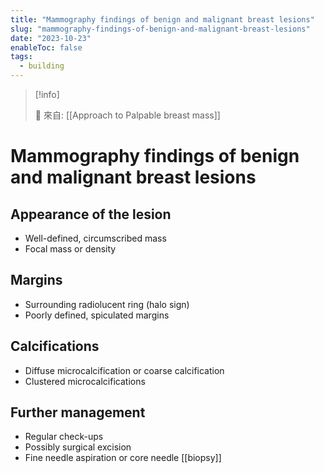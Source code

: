 ```yaml
---
title: "Mammography findings of benign and malignant breast lesions"
slug: "mammography-findings-of-benign-and-malignant-breast-lesions"
date: "2023-10-23"
enableToc: false
tags:
  - building
---
```


> [!info]
>
> 🌱 來自: [[Approach to Palpable breast mass]]

# Mammography findings of benign and malignant breast lesions

## Appearance of the lesion

- Well-defined, circumscribed mass
- Focal mass or density

## Margins

- Surrounding radiolucent ring (halo sign)
- Poorly defined, spiculated margins

## Calcifications

- Diffuse microcalcification or coarse calcification
- Clustered microcalcifications

## Further management

- Regular check-ups
- Possibly surgical excision
- Fine needle aspiration or core needle [[biopsy]]
